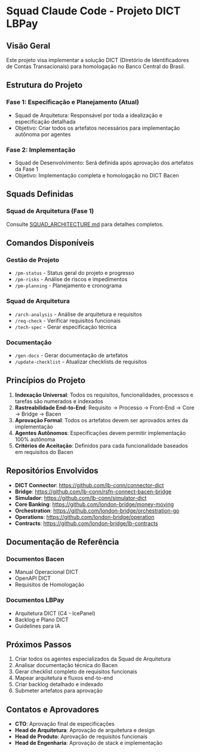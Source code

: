 # Squad Claude Code - Projeto DICT LBPay

## Visão Geral
Este projeto visa implementar a solução DICT (Diretório de Identificadores de Contas Transacionais) para homologação no Banco Central do Brasil.

## Estrutura do Projeto

### Fase 1: Especificação e Planejamento (Atual)
- Squad de Arquitetura: Responsável por toda a idealização e especificação detalhada
- Objetivo: Criar todos os artefatos necessários para implementação autônoma por agentes

### Fase 2: Implementação
- Squad de Desenvolvimento: Será definida após aprovação dos artefatos da Fase 1
- Objetivo: Implementação completa e homologação no DICT Bacen

## Squads Definidas

### Squad de Arquitetura (Fase 1)
Consulte [SQUAD_ARCHITECTURE.md](../Artefatos/SQUAD_ARCHITECTURE.md) para detalhes completos.

## Comandos Disponíveis

### Gestão de Projeto
- `/pm-status` - Status geral do projeto e progresso
- `/pm-risks` - Análise de riscos e impedimentos
- `/pm-planning` - Planejamento e cronograma

### Squad de Arquitetura
- `/arch-analysis` - Análise de arquitetura e requisitos
- `/req-check` - Verificar requisitos funcionais
- `/tech-spec` - Gerar especificação técnica

### Documentação
- `/gen-docs` - Gerar documentação de artefatos
- `/update-checklist` - Atualizar checklists de requisitos

## Princípios do Projeto

1. **Indexação Universal**: Todos os requisitos, funcionalidades, processos e tarefas são numerados e indexados
2. **Rastreabilidade End-to-End**: Requisito → Processo → Front-End → Core → Bridge → Bacen
3. **Aprovação Formal**: Todos os artefatos devem ser aprovados antes da implementação
4. **Agentes Autônomos**: Especificações devem permitir implementação 100% autônoma
5. **Critérios de Aceitação**: Definidos para cada funcionalidade baseados em requisitos do Bacen

## Repositórios Envolvidos

- **DICT Connector**: https://github.com/lb-conn/connector-dict
- **Bridge**: https://github.com/lb-conn/rsfn-connect-bacen-bridge
- **Simulador**: https://github.com/lb-conn/simulator-dict
- **Core Banking**: https://github.com/london-bridge/money-moving
- **Orchestration**: https://github.com/london-bridge/orchestration-go
- **Operations**: https://github.com/london-bridge/operation
- **Contracts**: https://github.com/london-bridge/lb-contracts

## Documentação de Referência

### Documentos Bacen
- Manual Operacional DICT
- OpenAPI DICT
- Requisitos de Homologação

### Documentos LBPay
- Arquitetura DICT (C4 - IcePanel)
- Backlog e Plano DICT
- Guidelines para IA

## Próximos Passos

1. Criar todos os agentes especializados da Squad de Arquitetura
2. Analisar documentação técnica do Bacen
3. Gerar checklist completo de requisitos funcionais
4. Mapear arquitetura e fluxos end-to-end
5. Criar backlog detalhado e indexado
6. Submeter artefatos para aprovação

## Contatos e Aprovadores

- **CTO**: Aprovação final de especificações
- **Head de Arquitetura**: Aprovação de arquitetura e design
- **Head de Produto**: Aprovação de requisitos funcionais
- **Head de Engenharia**: Aprovação de stack e implementação
